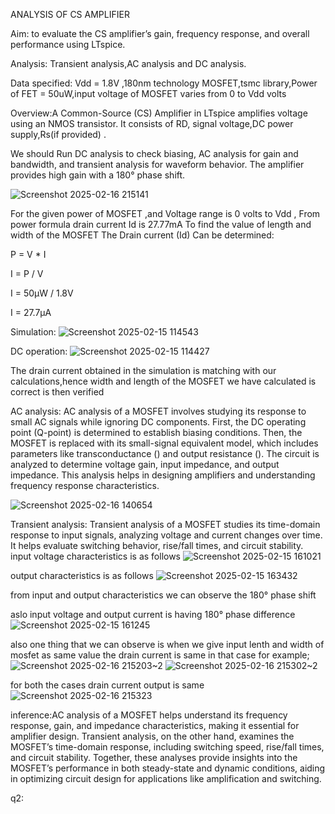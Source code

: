 ANALYSIS OF CS AMPLIFIER 

Aim: to evaluate the CS amplifier’s gain, frequency response, and overall performance using LTspice.

Analysis: Transient analysis,AC analysis and DC analysis.

Data specified: Vdd = 1.8V ,180nm technology MOSFET,tsmc library,Power of FET = 50uW,input voltage of MOSFET varies from 0 to Vdd volts


Overview:A Common-Source (CS) Amplifier in LTspice amplifies voltage using an NMOS transistor. It consists of RD, signal voltage,DC power supply,Rs(if provided) .

We should Run DC analysis to check biasing, AC analysis for gain and bandwidth, and transient analysis for waveform behavior. The amplifier provides high gain with a 180° phase shift. 

![Screenshot 2025-02-16 215141](https://github.com/user-attachments/assets/00397026-78ba-46cd-932f-43321e0070ae)

For the given power of MOSFET ,and Voltage range is 0 volts to Vdd ,
From power formula drain current Id is 27.77mA
To find the value of length and width of the MOSFET 
The Drain current (Id) Can be determined:

P = V * I

I = P / V

I = 50μW / 1.8V

I = 27.7μA












Simulation:
![Screenshot 2025-02-15 114543](https://github.com/user-attachments/assets/a35529cc-34da-42d0-b884-b8be182ac719)

DC operation:
![Screenshot 2025-02-15 114427](https://github.com/user-attachments/assets/b30c2510-8a03-4be9-bd79-c59570ff2672)

The drain current obtained in the simulation is matching with our calculations,hence width and length of the MOSFET we have calculated is correct is then verified 

AC analysis: 
AC analysis of a MOSFET involves studying its response to small AC signals while ignoring DC components. First, the DC operating point (Q-point) is determined to establish biasing conditions. Then, the MOSFET is replaced with its small-signal equivalent model, which includes parameters like transconductance () and output resistance (). The circuit is analyzed to determine voltage gain, input impedance, and output impedance. This analysis helps in designing amplifiers and understanding frequency response characteristics.

![Screenshot 2025-02-16 140654](https://github.com/user-attachments/assets/83550495-72e2-4a2b-927b-02e821e3dc79)

Transient analysis:
Transient analysis of a MOSFET studies its time-domain response to input signals, analyzing voltage and current changes over time. It helps evaluate switching behavior, rise/fall times, and circuit stability.
input voltage characteristics is as follows 
![Screenshot 2025-02-15 161021](https://github.com/user-attachments/assets/7382de93-945d-4b7a-b843-5e9cc3ba9a13)


output characteristics is as follows 
![Screenshot 2025-02-15 163432](https://github.com/user-attachments/assets/44005265-3c2c-40b2-b070-d193155dc365)

from input and output characteristics we can observe the 180° phase shift 

aslo input voltage and output current is having 180° phase difference 
![Screenshot 2025-02-15 161245](https://github.com/user-attachments/assets/840efbb3-359a-4712-ab21-95a4843bbc2f)

also one thing that we can observe is when we give input lenth and width of mosfet as same value the drain current is same in that case
for example;
![Screenshot 2025-02-16 215203~2](https://github.com/user-attachments/assets/d7f1b1a9-3fbf-4789-be8c-a156787399c8)
![Screenshot 2025-02-16 215302~2](https://github.com/user-attachments/assets/6eb4e6f7-7bd6-420f-bd90-bc5f4a0fc22a)

for both the cases drain current output is same
![Screenshot 2025-02-16 215323](https://github.com/user-attachments/assets/a7fb5ccc-70c5-4def-b6f5-dd582491784e)

inference:AC analysis of a MOSFET helps understand its frequency response, gain, and impedance characteristics, making it essential for amplifier design. Transient analysis, on the other hand, examines the MOSFET’s time-domain response, including switching speed, rise/fall times, and circuit stability. Together, these analyses provide insights into the MOSFET’s performance in both steady-state and dynamic conditions, aiding in optimizing circuit design for applications like amplification and switching.

q2:



